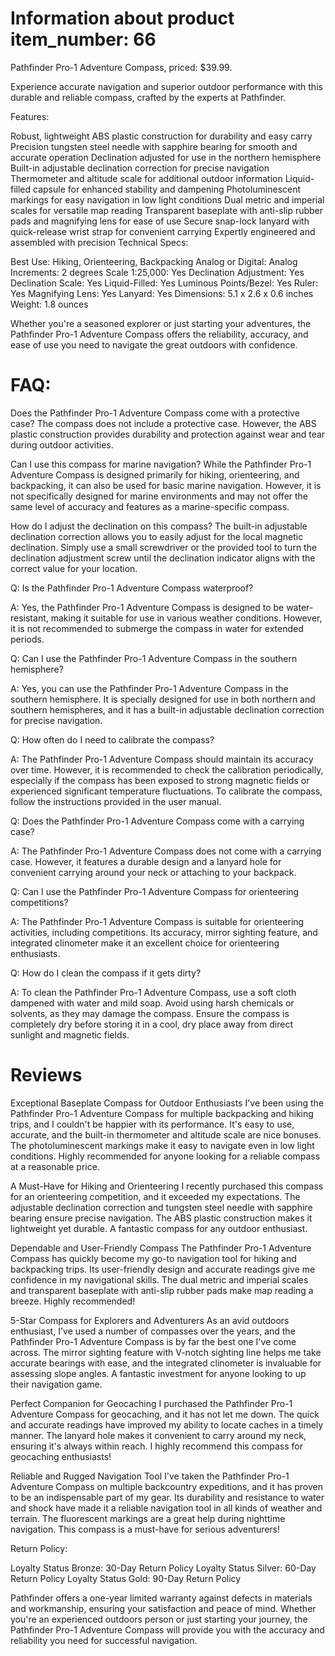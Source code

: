 
# Information about product item_number: 66
Pathfinder Pro-1 Adventure Compass, priced: $39.99. 

Experience accurate navigation and superior outdoor performance with this durable and reliable compass, crafted by the experts at Pathfinder.

Features:

Robust, lightweight ABS plastic construction for durability and easy carry
Precision tungsten steel needle with sapphire bearing for smooth and accurate operation
Declination adjusted for use in the northern hemisphere
Built-in adjustable declination correction for precise navigation
Thermometer and altitude scale for additional outdoor information
Liquid-filled capsule for enhanced stability and dampening
Photoluminescent markings for easy navigation in low light conditions
Dual metric and imperial scales for versatile map reading
Transparent baseplate with anti-slip rubber pads and magnifying lens for ease of use
Secure snap-lock lanyard with quick-release wrist strap for convenient carrying
Expertly engineered and assembled with precision
Technical Specs:

Best Use: Hiking, Orienteering, Backpacking
Analog or Digital: Analog
Increments: 2 degrees
Scale 1:25,000: Yes
Declination Adjustment: Yes
Declination Scale: Yes
Liquid-Filled: Yes
Luminous Points/Bezel: Yes
Ruler: Yes
Magnifying Lens: Yes
Lanyard: Yes
Dimensions: 5.1 x 2.6 x 0.6 inches
Weight: 1.8 ounces

Whether you're a seasoned explorer or just starting your adventures, the Pathfinder Pro-1 Adventure Compass offers the reliability, accuracy, and ease of use you need to navigate the great outdoors with confidence.

# FAQ:

Does the Pathfinder Pro-1 Adventure Compass come with a protective case?
The compass does not include a protective case. However, the ABS plastic construction provides durability and protection against wear and tear during outdoor activities.

Can I use this compass for marine navigation?
While the Pathfinder Pro-1 Adventure Compass is designed primarily for hiking, orienteering, and backpacking, it can also be used for basic marine navigation. However, it is not specifically designed for marine environments and may not offer the same level of accuracy and features as a marine-specific compass.

How do I adjust the declination on this compass?
The built-in adjustable declination correction allows you to easily adjust for the local magnetic declination. Simply use a small screwdriver or the provided tool to turn the declination adjustment screw until the declination indicator aligns with the correct value for your location.

Q: Is the Pathfinder Pro-1 Adventure Compass waterproof?

A: Yes, the Pathfinder Pro-1 Adventure Compass is designed to be water-resistant, making it suitable for use in various weather conditions. However, it is not recommended to submerge the compass in water for extended periods.

Q: Can I use the Pathfinder Pro-1 Adventure Compass in the southern hemisphere?

A: Yes, you can use the Pathfinder Pro-1 Adventure Compass in the southern hemisphere. It is specially designed for use in both northern and southern hemispheres, and it has a built-in adjustable declination correction for precise navigation.

Q: How often do I need to calibrate the compass?

A: The Pathfinder Pro-1 Adventure Compass should maintain its accuracy over time. However, it is recommended to check the calibration periodically, especially if the compass has been exposed to strong magnetic fields or experienced significant temperature fluctuations. To calibrate the compass, follow the instructions provided in the user manual.

Q: Does the Pathfinder Pro-1 Adventure Compass come with a carrying case?

A: The Pathfinder Pro-1 Adventure Compass does not come with a carrying case. However, it features a durable design and a lanyard hole for convenient carrying around your neck or attaching to your backpack.

Q: Can I use the Pathfinder Pro-1 Adventure Compass for orienteering competitions?

A: The Pathfinder Pro-1 Adventure Compass is suitable for orienteering activities, including competitions. Its accuracy, mirror sighting feature, and integrated clinometer make it an excellent choice for orienteering enthusiasts.

Q: How do I clean the compass if it gets dirty?

A: To clean the Pathfinder Pro-1 Adventure Compass, use a soft cloth dampened with water and mild soap. Avoid using harsh chemicals or solvents, as they may damage the compass. Ensure the compass is completely dry before storing it in a cool, dry place away from direct sunlight and magnetic fields.

# Reviews

Exceptional Baseplate Compass for Outdoor Enthusiasts
I've been using the Pathfinder Pro-1 Adventure Compass for multiple backpacking and hiking trips, and I couldn't be happier with its performance. It's easy to use, accurate, and the built-in thermometer and altitude scale are nice bonuses. The photoluminescent markings make it easy to navigate even in low light conditions. Highly recommended for anyone looking for a reliable compass at a reasonable price.

A Must-Have for Hiking and Orienteering
I recently purchased this compass for an orienteering competition, and it exceeded my expectations. The adjustable declination correction and tungsten steel needle with sapphire bearing ensure precise navigation. The ABS plastic construction makes it lightweight yet durable. A fantastic compass for any outdoor enthusiast.

Dependable and User-Friendly Compass
The Pathfinder Pro-1 Adventure Compass has quickly become my go-to navigation tool for hiking and backpacking trips. Its user-friendly design and accurate readings give me confidence in my navigational skills. The dual metric and imperial scales and transparent baseplate with anti-slip rubber pads make map reading a breeze. Highly recommended!

5-Star Compass for Explorers and Adventurers
As an avid outdoors enthusiast, I've used a number of compasses over the years, and the Pathfinder Pro-1 Adventure Compass is by far the best one I've come across. The mirror sighting feature with V-notch sighting line helps me take accurate bearings with ease, and the integrated clinometer is invaluable for assessing slope angles. A fantastic investment for anyone looking to up their navigation game.

Perfect Companion for Geocaching
I purchased the Pathfinder Pro-1 Adventure Compass for geocaching, and it has not let me down. The quick and accurate readings have improved my ability to locate caches in a timely manner. The lanyard hole makes it convenient to carry around my neck, ensuring it's always within reach. I highly recommend this compass for geocaching enthusiasts!

Reliable and Rugged Navigation Tool
I've taken the Pathfinder Pro-1 Adventure Compass on multiple backcountry expeditions, and it has proven to be an indispensable part of my gear. Its durability and resistance to water and shock have made it a reliable navigation tool in all kinds of weather and terrain. The fluorescent markings are a great help during nighttime navigation. This compass is a must-have for serious adventurers!



Return Policy:

Loyalty Status Bronze: 30-Day Return Policy
Loyalty Status Silver: 60-Day Return Policy
Loyalty Status Gold: 90-Day Return Policy

Pathfinder offers a one-year limited warranty against defects in materials and workmanship, ensuring your satisfaction and peace of mind. Whether you're an experienced outdoors person or just starting your journey, the Pathfinder Pro-1 Adventure Compass will provide you with the accuracy and reliability you need for successful navigation.